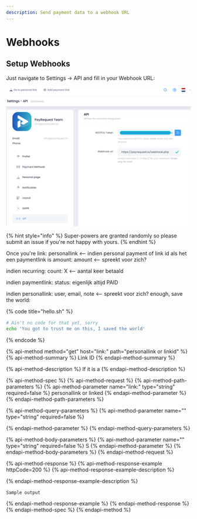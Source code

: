 ```yaml
---
description: Send payment data to a webhook URL
---
```


# Webhooks

## Setup Webhooks

Just navigate to Settings -&gt; API and fill in your Webhook URL:

![Webhook URL](../.gitbook/assets/schermafbeelding-2021-01-18-om-13.12.32.png)

{% hint style="info" %}
 Super-powers are granted randomly so please submit an issue if you're not happy with yours.
{% endhint %}

Once you're link: personallink &lt;-- indien personal payment of link id als het een paymentlink is amount: amount &lt;-- spreekt voor zich?

indien recurring: count: X &lt;-- aantal keer betaald

indien paymentlink: status: eigenlijk altijd PAID

indien personallink: user, email, note &lt;-- spreekt voor zich? enough, save the world:

{% code title="hello.sh" %}
```bash
# Ain't no code for that yet, sorry
echo 'You got to trust me on this, I saved the world'
```
{% endcode %}

{% api-method method="get" host="link:" path="personallink or linkid" %}
{% api-method-summary %}
Link ID
{% endapi-method-summary %}

{% api-method-description %}
If it is a 
{% endapi-method-description %}

{% api-method-spec %}
{% api-method-request %}
{% api-method-path-parameters %}
{% api-method-parameter name="link:" type="string" required=false %}
personallink or linked
{% endapi-method-parameter %}
{% endapi-method-path-parameters %}

{% api-method-query-parameters %}
{% api-method-parameter name="" type="string" required=false %}

{% endapi-method-parameter %}
{% endapi-method-query-parameters %}

{% api-method-body-parameters %}
{% api-method-parameter name="" type="string" required=false %}
S
{% endapi-method-parameter %}
{% endapi-method-body-parameters %}
{% endapi-method-request %}

{% api-method-response %}
{% api-method-response-example httpCode=200 %}
{% api-method-response-example-description %}

{% endapi-method-response-example-description %}

```
Sample output
```
{% endapi-method-response-example %}
{% endapi-method-response %}
{% endapi-method-spec %}
{% endapi-method %}




